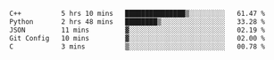 <!--START_SECTION:waka-->

```txt
C++          5 hrs 10 mins   ███████████████▒░░░░░░░░░   61.47 %
Python       2 hrs 48 mins   ████████▒░░░░░░░░░░░░░░░░   33.28 %
JSON         11 mins         ▓░░░░░░░░░░░░░░░░░░░░░░░░   02.19 %
Git Config   10 mins         ▓░░░░░░░░░░░░░░░░░░░░░░░░   02.00 %
C            3 mins          ▒░░░░░░░░░░░░░░░░░░░░░░░░   00.78 %
```

<!--END_SECTION:waka-->
